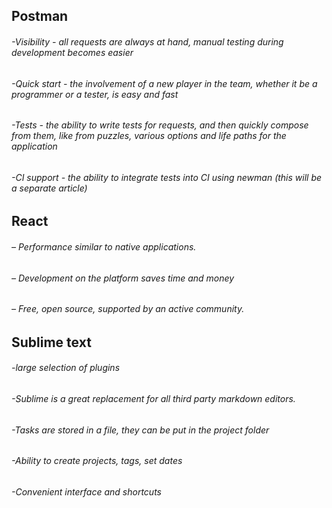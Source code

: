 ## Postman

###### -Visibility - all requests are always at hand, manual testing during development becomes easier
###### -Quick start - the involvement of a new player in the team, whether it be a programmer or a tester, is easy and fast
###### -Tests - the ability to write tests for requests, and then quickly compose from them, like from puzzles, various options and life paths for the application
###### -CI support - the ability to integrate tests into CI using newman (this will be a separate article)

## React

###### – Performance similar to native applications.
###### – Development on the platform saves time and money
###### – Free, open source, supported by an active community.

## Sublime text

###### -large selection of plugins
###### -Sublime is a great replacement for all third party markdown editors.
###### -Tasks are stored in a file, they can be put in the project folder
###### -Ability to create projects, tags, set dates
###### -Convenient interface and shortcuts
